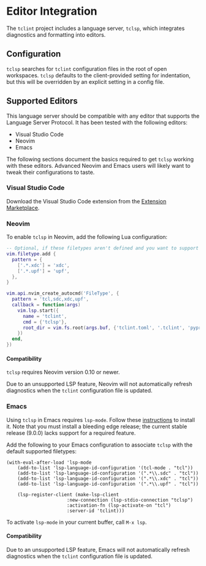 # Editor Integration

The `tclint` project includes a language server, `tclsp`, which integrates diagnostics
and formatting into editors.

## Configuration

`tclsp` searches for `tclint` configuration files in the root of open workspaces.
`tclsp` defaults to the client-provided setting for indentation, but this will be overridden by an explicit setting in a config file.

## Supported Editors

This language server should be compatible with any editor that supports the Language
Server Protocol. It has been tested with the following editors:
- Visual Studio Code
- Neovim
- Emacs

The following sections document the basics required to get `tclsp` working with these
editors. Advanced Neovim and Emacs users will likely want to tweak their configurations
to taste.

### Visual Studio Code

Download the Visual Studio Code extension from the [Extension Marketplace][vscode].

### Neovim

To enable `tclsp` in Neovim, add the following Lua configuration:

```lua
-- Optional, if these filetypes aren't defined and you want to support them.
vim.filetype.add {
  pattern = {
    ['.*.xdc'] = 'xdc',
    ['.*.upf'] = 'upf',
  },
}

vim.api.nvim_create_autocmd('FileType', {
  pattern = 'tcl,sdc,xdc,upf',
  callback = function(args)
    vim.lsp.start({
      name = 'tclint',
      cmd = {'tclsp'},
      root_dir = vim.fs.root(args.buf, {'tclint.toml', '.tclint', 'pyproject.toml'}),
    })
  end,
})
```

#### Compatibility

`tclsp` requires Neovim version 0.10 or newer.

Due to an unsupported LSP feature, Neovim will not automatically refresh diagnostics
when the `tclint` configuration file is updated.

### Emacs

Using `tclsp` in Emacs requires `lsp-mode`. Follow these
[instructions](https://emacs-lsp.github.io/lsp-mode/page/installation/) to install it.
Note that you must install a bleeding edge release; the current stable
release (9.0.0) lacks support for a required feature.

Add the following to your Emacs configuration to associate `tclsp` with the default
supported filetypes:

```emacs-lisp
(with-eval-after-load 'lsp-mode
    (add-to-list 'lsp-language-id-configuration '(tcl-mode . "tcl"))
    (add-to-list 'lsp-language-id-configuration '(".*\\.sdc" . "tcl"))
    (add-to-list 'lsp-language-id-configuration '(".*\\.xdc" . "tcl"))
    (add-to-list 'lsp-language-id-configuration '(".*\\.upf" . "tcl"))

    (lsp-register-client (make-lsp-client
                      :new-connection (lsp-stdio-connection "tclsp")
                      :activation-fn (lsp-activate-on "tcl")
                      :server-id 'tclint)))
```

To activate `lsp-mode` in your current buffer, call `M-x lsp`.

#### Compatibility

Due to an unsupported LSP feature, Emacs will not automatically refresh diagnostics when
the `tclint` configuration file is updated.

[vscode]: https://marketplace.visualstudio.com/items?itemName=nmoroze.tclint
